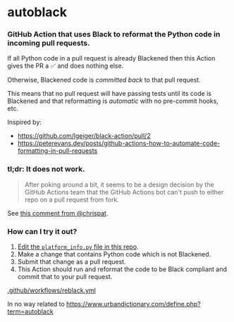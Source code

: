 # autoblack

### GitHub Action that uses Black to reformat the Python code in incoming pull requests.

If all Python code in a pull request is already Blackened then this Action gives the PR a ✅ and does nothing else.

Otherwise, Blackened code is _committed back_ to that pull request.

This means that no pull request will have passing tests until its code is Blackened and that reformatting is _automatic_ with no pre-commit hooks, etc.

Inspired by:
* https://github.com/lgeiger/black-action/pull/2
* https://peterevans.dev/posts/github-actions-how-to-automate-code-formatting-in-pull-requests

### tl;dr: It does not work.

> After poking around a bit, it seems to be a design decision by the GitHub Actions team that the GitHub Actions bot can't push to either repo on a pull request from fork.

See [this comment from @chrispat](https://github.community/t5/GitHub-Actions/Can-t-push-to-forked-repository-on-the-original-repository-s/m-p/35916/highlight/true#M2372).

### How can I try it out?
1. [Edit the `platform_info.py` file in this repo](https://github.com/cclauss/autoblack/edit/master/platform_info.py).
2. Make a change that contains Python code which is not Blackened.
3. Submit that change as a pull request.
4. This Action should run and reformat the code to be Black compliant and commit that to your pull request.

[.github/workflows/reblack.yml](.github/workflows/reblack.yml)

In no way related to https://www.urbandictionary.com/define.php?term=autoblack
